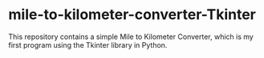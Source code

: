 # mile-to-kilometer-converter-Tkinter
This repository contains a simple Mile to Kilometer Converter, which is my first program using the Tkinter library in Python.
